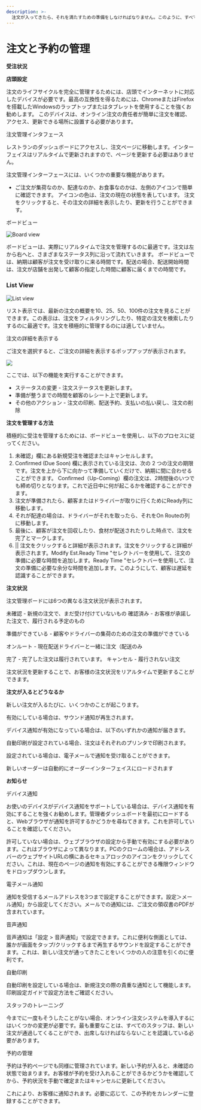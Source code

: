```yaml
---
description: >-
  注文が入ってきたら、それを満たすための準備をしなければなりません。このように、すべてがスムーズに動作するためには、受注管理のワークフローを理解しておくことが重要です。
---
```


# 注文と予約の管理

**受注状況**

**店頭設定**

注文のライフサイクルを完全に管理するためには、店頭でインターネットに対応したデバイスが必要です。最高の互換性を得るためには、ChromeまたはFirefoxを搭載したWindowsのラップトップまたはタブレットを使用することを強くお勧めします。 このデバイスは、オンライン注文の責任者が簡単に注文を確認、アクセス、更新できる場所に設置する必要があります。

注文管理インタフェース

レストランのダッシュボードにアクセスし、注文ページに移動します。インターフェイスはリアルタイムで更新されますので、ページを更新する必要はありません。

注文管理インターフェースには、いくつかの重要な機能があります。

* ご注文が集荷なのか、配達なのか、お食事なのかは、左側のアイコンで簡単に確認できます。 アイコンの色は、注文の現在の状態を表しています。 注文をクリックすると、その注文の詳細を表示したり、更新を行うことができます。

ボードビュー

![Board view](https://storage.crisp.chat/users/helpdesk/website/e903fdb8557a9800/image_1l3lo9y.png)

ボードビューは、実際にリアルタイムで注文を管理するのに最適です。注文は左から右へと、さまざまなステータス列に沿って流れていきます。 ボードビューでは、納期は顧客が注文を受け取りに来る時間です。配送の場合、配送開始時間は、注文が店舗を出発して顧客の指定した時間に顧客に届くまでの時間です。

### **List View**

![List view](https://storage.crisp.chat/users/helpdesk/website/e903fdb8557a9800/image_11088vc.png)

リスト表示では、最新の注文の概要を10、25、50、100件の注文を見ることができます。この表示は、注文をフィルタリングしたり、特定の注文を検索したりするのに最適です。注文を積極的に管理するのには適していません。

注文の詳細を表示する

ご注文を選択すると、ご注文の詳細を表示するポップアップが表示されます。

![](https://storage.crisp.chat/users/helpdesk/website/e903fdb8557a9800/image_8eby9d.png)

ここでは、以下の機能を実行することができます。

* ステータスの変更 - 注文ステータスを更新します。
*  準備が整うまでの時間を顧客のレシート上で更新します。
*  その他のアクション - 注文の印刷、配送予約、支払いの払い戻し、注文の削除

**注文を管理する方法**

積極的に受注を管理するためには、ボードビューを使用し、以下のプロセスに従ってください。

1. 未確認」欄にある新規受注を確認またはキャンセルします。
2.  Confirmed \(Due Soon\) 欄に表示されている注文は、次の 2 つの注文の期限です。注文を上から下に向かって準備していくだけで、納期に間に合わせることができます。 Confirmed（Up-Coming）欄の注文は、2時間後のいつでも締め切りとなります。これで近日中に何が起こるかを確認することができます。 
3. 注文が準備されたら、顧客またはドライバーが取りに行くためにReady列に移動します。 
4. それが配達の場合は、ドライバーがそれを取ったら、それをOn Routeの列に移動します。
5.  最後に、顧客が注文を回収したり、食材が配送されたりした時点で、注文を完了とマークします。
6. \|\| 注文をクリックすると詳細が表示されます。注文をクリックすると詳細が表示されます。Modify Est.Ready Time "セレクトバーを使用して、注文の準備に必要な時間を追加します。Ready Time "セレクトバーを使用して、注文の準備に必要な余分な時間を追加します。このようにして、顧客は遅延を認識することができます。

**注文状況**

注文管理ボードには6つの異なる注文状況が表示されます。 

未確認 - 新規の注文で、まだ受け付けていないもの 確認済み - お客様が承諾した注文で、履行される予定のもの

 準備ができている - 顧客やドライバーの集荷のための注文の準備ができている

 オンルート - 現在配送ドライバーと一緒に注文（配送のみ 

完了 - 完了した注文は履行されています。 キャンセル - 履行されない注文 

注文状況を更新することで、お客様の注文状況をリアルタイムで更新することができます。

**注文が入るとどうなるか**

新しい注文が入るたびに、いくつかのことが起こります。 

有効にしている場合は、サウンド通知が再生されます。

 デバイス通知が有効になっている場合は、以下のいずれかの通知が届きます。

 自動印刷が設定されている場合、注文はそれぞれのプリンタで印刷されます。

 設定されている場合は、電子メールで通知を受け取ることができます。 

新しいオーダーは自動的にオーダーインターフェイスにロードされます

**お知らせ**

デバイス通知 

お使いのデバイスがデバイス通知をサポートしている場合は、デバイス通知を有効にすることを強くお勧めします。管理者ダッシュボードを最初にロードすると、Webブラウザが通知を許可するかどうかを尋ねてきます。これを許可していることを確認してください。

 許可していない場合は、ウェブブラウザの設定から手動で有効にする必要があります。これはブラウザによって異なります。PCのクロームの場合は、アドレスバーのウェブサイトURLの横にあるセキュアロックのアイコンをクリックしてください。これは、現在のページの通知を有効にすることができる権限ウィンドウをドロップダウンします。

電子メール通知 

通知を受信するメールアドレスを3つまで設定することができます。設定＞メール通知」から設定してください。メールでの通知には、ご注文の領収書のPDFが含まれています。

音声通知

 音声通知は「設定 &gt; 音声通知」で設定できます。これに便利な側面としては、誰かが画面をタップ/クリックするまで再生するサウンドを設定することができます。これは、新しい注文が通ってきたことをいくつかの人の注意を引くのに便利です。

自動印刷 

自動印刷を設定している場合は、新規注文の際の貴重な通知として機能します。印刷設定ガイドで設定方法をご確認ください。

スタッフのトレーニング 

今までに一度もそうしたことがない場合、オンライン注文システムを導入するにはいくつかの変更が必要です。最も重要なことは、すべてのスタッフは、新しい注文が通過してくることができ、出席しなければならないことを認識している必要があります。

予約の管理 

予約は予約ページでも同様に管理されています。新しい予約が入ると、未確認の状態で始まります。お客様が予約を受け入れることができるかどうかを確認してから、予約状況を手動で確定またはキャンセルに更新してください。

 これにより、お客様に通知されます。必要に応じて、この予約をカレンダーに登録することができます。

